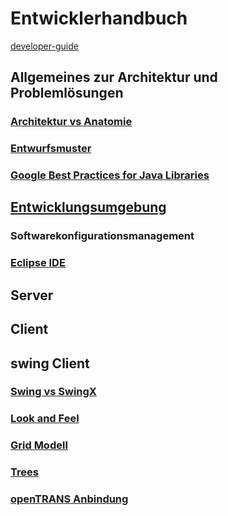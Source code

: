 # Entwicklerhandbuch

[developer-guide](https://adempiere.gitbook.io/docs/v/develop/)

## Allgemeines zur Architektur und Problemlösungen
### [Architektur vs Anatomie](../dev/arch.md)
### [Entwurfsmuster](../dev/patterns.md)
### [Google Best Practices for Java Libraries](https://jlbp.dev/)
## [Entwicklungsumgebung](../dev/ide.md)
### Softwarekonfigurationsmanagement
### [Eclipse IDE](../dev/eclipse.md)
## Server
## Client
## swing Client
### [Swing vs SwingX](../dev/swing.md)
### [Look and Feel](../dev/laf.md)
### [Grid Modell](../dev/grid-model.md)
### [Trees](../dev/trees.md)
### [openTRANS Anbindung](../dev/4.opentrans.md)
